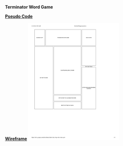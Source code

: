 **Terminator Word Game**





<span style="text-decoration: underline;">**Pseudo Code**</span>







<span style="text-decoration: underline;">**Wireframe**</span>
<img src="/assets/TerminatorWordGameWireFrame.pdf" alt="Alt Text" style="width:300px; height:auto;"/>
